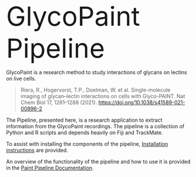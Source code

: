 

<span style="font-size: 72px;">GlycoPaint Pipeline</span>

GlycoPaint is a research method to study interactions of glycans on lectins on live cells.
> Riera, R., Hogervorst, T.P., Doelman, W. et al. Single-molecule imaging of glycan–lectin interactions on cells with Glyco-PAINT. Nat Chem Biol 17, 1281–1288 (2021). https://doi.org/10.1038/s41589-021-00896-2

The Pipeline, presented here, is a research application to extract information from the GlycoPaint recordings. The pipeline is a collection of Python and R scripts and depends heavily on Fiji and TrackMate.

To assist with installing the components of the pipeline, [Installation instructions](doc/Installation.md) are provided.

An overview of the functionality of the pipeline and how to use it is provided in the [Paint Pipeline Documentation](doc/Paint_Pipeline_Documentation.md).




